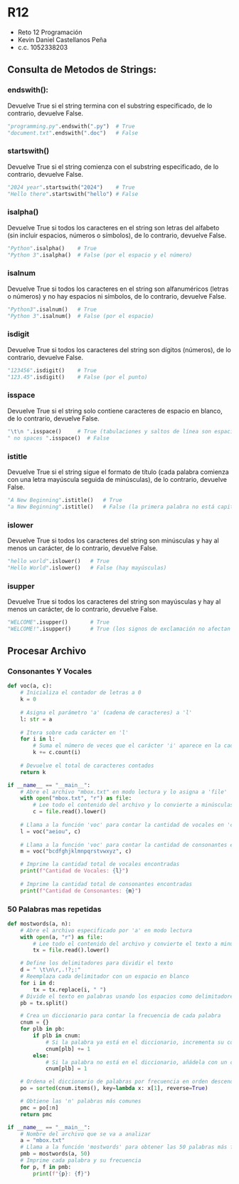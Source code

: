 # R12
* Reto 12 Programación
* Kevin Daniel Castellanos Peña
* c.c. 1052338203

## Consulta de Metodos de Strings:
### endswith():
Devuelve True si el string termina con el substring especificado, de lo contrario, devuelve False.
```python
"programming.py".endswith(".py")  # True
"document.txt".endswith(".doc")   # False
```
### startswith()
Devuelve True si el string comienza con el substring especificado, de lo contrario, devuelve False.
```python
"2024 year".startswith("2024")    # True
"Hello there".startswith("hello") # False 
```
### isalpha()
Devuelve True si todos los caracteres en el string son letras del alfabeto (sin incluir espacios, números o símbolos), de lo contrario, devuelve False.
```python
"Python".isalpha()    # True
"Python 3".isalpha()  # False (por el espacio y el número)
```
### isalnum
Devuelve True si todos los caracteres en el string son alfanuméricos (letras o números) y no hay espacios ni símbolos, de lo contrario, devuelve False.
```python
"Python3".isalnum()   # True
"Python 3".isalnum()  # False (por el espacio)
```
### isdigit
Devuelve True si todos los caracteres del string son dígitos (números), de lo contrario, devuelve False.
```python
"123456".isdigit()    # True
"123.45".isdigit()    # False (por el punto)
```
### isspace
Devuelve True si el string solo contiene caracteres de espacio en blanco, de lo contrario, devuelve False.
```python
"\t\n ".isspace()     # True (tabulaciones y saltos de línea son espacios en blanco)
" no spaces ".isspace()  # False
```
### istitle
Devuelve True si el string sigue el formato de título (cada palabra comienza con una letra mayúscula seguida de minúsculas), de lo contrario, devuelve False.
```python
"A New Beginning".istitle()   # True
"a New Beginning".istitle()   # False (la primera palabra no está capitalizada)
```
### islower
Devuelve True si todos los caracteres del string son minúsculas y hay al menos un carácter, de lo contrario, devuelve False.
```python
"hello world".islower()   # True
"Hello World".islower()   # False (hay mayúsculas)
```
### isupper
Devuelve True si todos los caracteres del string son mayúsculas y hay al menos un carácter, de lo contrario, devuelve False.
```python
"WELCOME".isupper()       # True
"WELCOME!".isupper()      # True (los signos de exclamación no afectan el resultado)
```
## Procesar Archivo
### Consonantes Y Vocales
```python
def voc(a, c):
    # Inicializa el contador de letras a 0
    k = 0
    
    # Asigna el parámetro 'a' (cadena de caracteres) a 'l'
    l: str = a
    
    # Itera sobre cada carácter en 'l'
    for i in l:
        # Suma el número de veces que el carácter 'i' aparece en la cadena 'c'
        k += c.count(i)
    
    # Devuelve el total de caracteres contados
    return k

if __name__ == "__main__":
    # Abre el archivo "mbox.txt" en modo lectura y lo asigna a 'file'
    with open("mbox.txt", "r") as file:
        # Lee todo el contenido del archivo y lo convierte a minúsculas
        c = file.read().lower()  
    
    # Llama a la función 'voc' para contar la cantidad de vocales en 'c'
    l = voc("aeiou", c)
    
    # Llama a la función 'voc' para contar la cantidad de consonantes en 'c'
    m = voc("bcdfghjklmnpqrstvwxyz", c)

    # Imprime la cantidad total de vocales encontradas
    print(f"Cantidad de Vocales: {l}")
    
    # Imprime la cantidad total de consonantes encontradas
    print(f"Cantidad de Consonantes: {m}")
```
### 50 Palabras mas repetidas 
```python
def mostwords(a, n):
    # Abre el archivo especificado por 'a' en modo lectura
    with open(a, "r") as file:
        # Lee todo el contenido del archivo y convierte el texto a minúsculas
        tx = file.read().lower()

    # Define los delimitadores para dividir el texto
    d = " \t\n\r,.!?;:"
    # Reemplaza cada delimitador con un espacio en blanco
    for i in d:
        tx = tx.replace(i, " ")
    # Divide el texto en palabras usando los espacios como delimitadores
    pb = tx.split()

    # Crea un diccionario para contar la frecuencia de cada palabra
    cnum = {}
    for plb in pb:
        if plb in cnum:
            # Si la palabra ya está en el diccionario, incrementa su contador
            cnum[plb] += 1
        else:
            # Si la palabra no está en el diccionario, añádela con un contador de 1
            cnum[plb] = 1

    # Ordena el diccionario de palabras por frecuencia en orden descendente
    po = sorted(cnum.items(), key=lambda x: x[1], reverse=True)

    # Obtiene las 'n' palabras más comunes
    pmc = po[:n]
    return pmc

if __name__ == "__main__":
    # Nombre del archivo que se va a analizar
    a = "mbox.txt"
    # Llama a la función 'mostwords' para obtener las 50 palabras más frecuentes
    pmb = mostwords(a, 50)
    # Imprime cada palabra y su frecuencia
    for p, f in pmb:
        print(f"{p}: {f}")
```

